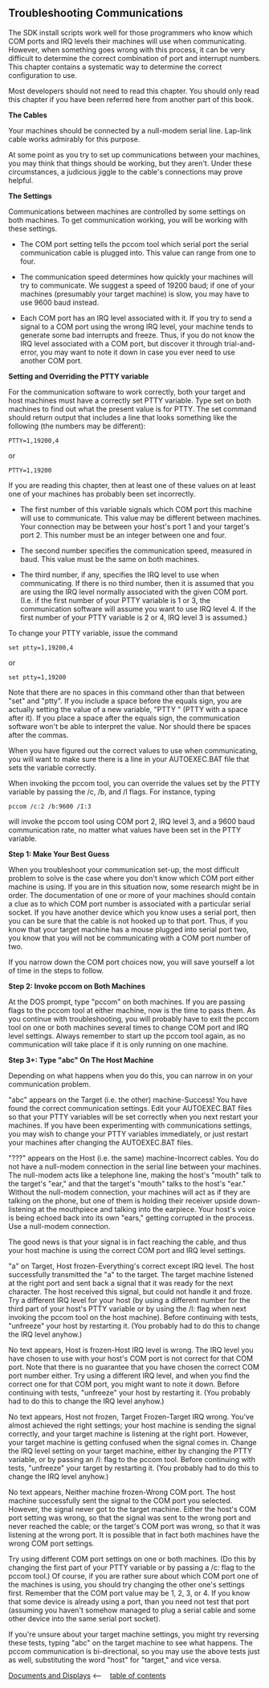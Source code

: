 ## Troubleshooting Communications

The SDK install scripts work well for those programmers who know which 
COM ports and IRQ levels their machines will use when communicating. 
However, when something goes wrong with this process, it can be very 
difficult to determine the correct combination of port and interrupt numbers. 
This chapter contains a systematic way to determine the correct 
configuration to use.

Most developers should not need to read this chapter. You should only read 
this chapter if you have been referred here from another part of this book.

**The Cables**

Your machines should be connected by a null-modem serial line. Lap-link 
cable works admirably for this purpose. 

At some point as you try to set up communications between your machines, 
you may think that things should be working, but they aren't. Under these 
circumstances, a judicious jiggle to the cable's connections may prove helpful.

**The Settings**

Communications between machines are controlled by some settings on both 
machines. To get communication working, you will be working with these 
settings.

+ The COM port setting tells the pccom tool which serial port the serial 
communication cable is plugged into. This value can range from one to 
four. 

+ The communication speed determines how quickly your machines will 
try to communicate. We suggest a speed of 19200 baud; if one of your 
machines (presumably your target machine) is slow, you may have to use 
9600 baud instead.

+ Each COM port has an IRQ level associated with it. If you try to send a 
signal to a COM port using the wrong IRQ level, your machine tends to 
generate some bad interrupts and freeze. Thus, if you do not know the 
IRQ level associated with a COM port, but discover it through 
trial-and-error, you may want to note it down in case you ever need to use 
another COM port. 

**Setting and Overriding the PTTY variable**

For the communication software to work correctly, both your target and host 
machines must have a correctly set PTTY variable. Type set on both 
machines to find out what the present value is for PTTY. The set command 
should return output that includes a line that looks something like the 
following (the numbers may be different):

~~~
PTTY=1,19200,4
~~~

or

~~~
PTTY=1,19200
~~~

If you are reading this chapter, then at least one of these values on at least 
one of your machines has probably been set incorrectly. 

+ The first number of this variable signals which COM port this machine will 
use to communicate. This value may be different between machines. Your 
connection may be between your host's port 1 and your target's port 2. 
This number must be an integer between one and four.

+ The second number specifies the communication speed, measured in 
baud. This value must be the same on both machines. 

+ The third number, if any, specifies the IRQ level to use when 
communicating. If there is no third number, then it is assumed that you 
are using the IRQ level normally associated with the given COM port. (I.e. 
if the first number of your PTTY variable is 1 or 3, the communication 
software will assume you want to use IRQ level 4. If the first number of 
your PTTY variable is 2 or 4, IRQ level 3 is assumed.)

To change your PTTY variable, issue the command

~~~
set ptty=1,19200,4
~~~

or

~~~
set ptty=1,19200
~~~

Note that there are no spaces in this command other than that between "set" 
and "ptty". If you include a space before the equals sign, you are actually 
setting the value of a new variable, "PTTY  " (PTTY with a space after it). If 
you place a space after the equals sign, the communication software won't be 
able to interpret the value. Nor should there be spaces after the commas.

When you have figured out the correct values to use when communicating, 
you will want to make sure there is a line in your AUTOEXEC.BAT file that 
sets the variable correctly.

When invoking the pccom tool, you can override the values set by the PTTY 
variable by passing the /c, /b, and /I flags. For instance, typing

~~~
pccom /c:2 /b:9600 /I:3
~~~

will invoke the pccom tool using COM port 2, IRQ level 3, and a 9600 baud 
communication rate, no matter what values have been set in the PTTY 
variable.

**Step 1: Make Your Best Guess**

When you troubleshoot your communication set-up, the most difficult 
problem to solve is the case where you don't know which COM port either 
machine is using. If you are in this situation now, some research might be in 
order. The documentation of one or more of your machines should contain a 
clue as to which COM port number is associated with a particular serial 
socket. If you have another device which you know uses a serial port, then 
you can be sure that the cable is not hooked up to that port. Thus, if you know 
that your target machine has a mouse plugged into serial port two, you know 
that you will not be communicating with a COM port number of two. 

If you narrow down the COM port choices now, you will save yourself a lot of 
time in the steps to follow.

**Step 2: Invoke pccom on Both Machines**

At the DOS prompt, type "pccom" on both machines. If you are passing flags 
to the pccom tool at either machine, now is the time to pass them. As you 
continue with troubleshooting, you will probably have to exit the pccom tool 
on one or both machines several times to change COM port and IRQ level 
settings. Always remember to start up the pccom tool again, as no 
communication will take place if it is only running on one machine.

**Step 3+: Type "abc" On The Host Machine**

Depending on what happens when you do this, you can narrow in on your 
communication problem.

"abc" appears on the Target (i.e. the other) machine-Success!
You have found the correct communication settings. Edit your 
AUTOEXEC.BAT files so that your PTTY variables will be set 
correctly when you next restart your machines. If you have 
been experimenting with communications settings, you may 
wish to change your PTTY variables immediately, or just restart 
your machines after changing the AUTOEXEC.BAT files.

"???" appears on the Host (i.e. the same) machine-Incorrect cables.
You do not have a null-modem connection in the serial line 
between your machines. The null-modem acts like a telephone 
line, making the host's "mouth" talk to the target's "ear," and 
that the target's "mouth" talks to the host's "ear." Without the 
null-modem connection, your machines will act as if they are 
talking on the phone, but one of them is holding their receiver 
upside down-listening at the mouthpiece and talking into the 
earpiece. Your host's voice is being echoed back into its own 
"ears," getting corrupted in the process. Use a null-modem 
connection.

The good news is that your signal is in fact reaching the cable, 
and thus your host machine is using the correct COM port and 
IRQ level settings.

"a" on Target, Host frozen-Everything's correct except IRQ level.
The host successfully transmitted the "a" to the target. The 
target machine listened at the right port and sent back a signal 
that it was ready for the next character. The host received this 
signal, but could not handle it and froze. Try a different IRQ 
level for your host (by using a different number for the third 
part of your host's PTTY variable or by using the /I: flag when 
next invoking the pccom tool on the host machine).
Before continuing with tests, "unfreeze" your host by restarting 
it. (You probably had to do this to change the IRQ level anyhow.)

No text appears, Host is frozen-Host IRQ level is wrong.
The IRQ level you have chosen to use with your host's COM port 
is not correct for that COM port. Note that there is no guarantee 
that you have chosen the correct COM port number either. Try 
using a different IRQ level, and when you find the correct one 
for that COM port, you might want to note it down.
Before continuing with tests, "unfreeze" your host by restarting 
it. (You probably had to do this to change the IRQ level anyhow.)

No text appears, Host not frozen, Target Frozen-Target IRQ wrong.
You've almost achieved the right settings; your host machine is 
sending the signal correctly, and your target machine is 
listening at the right port. However, your target machine is 
getting confused when the signal comes in. Change the IRQ 
level setting on your target machine, either by changing the 
PTTY variable, or by passing an /I: flag to the pccom tool.
Before continuing with tests, "unfreeze" your target by 
restarting it. (You probably had to do this to change the IRQ 
level anyhow.)

No text appears, Neither machine frozen-Wrong COM port.
The host machine successfully sent the signal to the COM port 
you selected. However, the signal never got to the target 
machine. Either the host's COM port setting was wrong, so that 
the signal was sent to the wrong port and never reached the 
cable; or the target's COM port was wrong, so that it was 
listening at the wrong port. It is possible that in fact both 
machines have the wrong COM port settings.

Try using different COM port settings on one or both machines. 
(Do this by changing the first part of your PTTY variable or by 
passing a /c: flag to the pccom tool.) Of course, if you are rather 
sure about which COM port one of the machines is using, you 
should try changing the other one's settings first.
Remember that the COM port value may be 1, 2, 3, or 4. If you 
know that some device is already using a port, than you need 
not test that port (assuming you haven't somehow managed to 
plug a serial cable and some other device into the same serial 
port socket).

If you're unsure about your target machine settings, you might 
try reversing these tests, typing "abc" on the target machine to 
see what happens. The pccom communication is 
bi-directional, so you may use the above tests just as well, 
substituting the word "host" for "target," and vice versa.

[Documents and Displays](Documents_and_Displays.md) <-- &nbsp;&nbsp; [table of contents](../Tutorial.md) 
